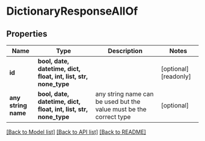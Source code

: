 # DictionaryResponseAllOf


## Properties
Name | Type | Description | Notes
------------ | ------------- | ------------- | -------------
**id** | **bool, date, datetime, dict, float, int, list, str, none_type** |  | [optional] [readonly] 
**any string name** | **bool, date, datetime, dict, float, int, list, str, none_type** | any string name can be used but the value must be the correct type | [optional]

[[Back to Model list]](../README.md#documentation-for-models) [[Back to API list]](../README.md#documentation-for-api-endpoints) [[Back to README]](../README.md)


